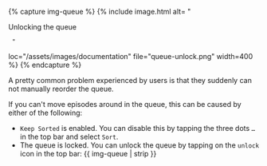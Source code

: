{% capture img-queue %} {% include image.html alt= "

Unlocking the queue

     "

loc="/assets/images/documentation" file="queue-unlock.png" width=400 %} {%
endcapture %}

A pretty common problem experienced by users is that they suddenly can not
manually reorder the queue.

If you can't move episodes around in the queue, this can be caused by either of
the following:

- `Keep Sorted` is enabled. You can disable this by tapping the three dots `…`
in the top bar and select `Sort`.
- The queue is locked. You can unlock the queue by tapping on the `unlock` icon
in the top bar: {{ img-queue | strip }}
